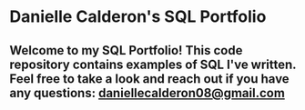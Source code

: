 # Danielle Calderon's SQL Portfolio

## Welcome to my SQL Portfolio! This code repository contains examples of SQL I've written. Feel free to take a look and reach out if you have any questions: daniellecalderon08@gmail.com 
